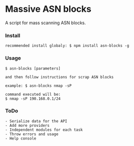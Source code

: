 # Massive ASN blocks
A script for mass scanning ASN blocks.

### Install
```
recommended install globaly: $ npm install asn-blocks -g
```

### Usage
```
$ asn-blocks [parameters]

and then follow instructions for scrap ASN blocks

example: $ asn-blocks nmap -sP

```


```
command executed will be:
$ nmap -sP 190.168.0.1/24
```
### ToDo

```
- Serialize data for the API
- Add more providers
- Independent modules for each task
- Throw errors and usage
- Help console
```
